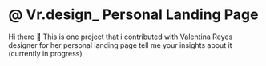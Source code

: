 # @  Vr.design_  Personal Landing Page
Hi there 👋
This is one project that i contributed with Valentina Reyes designer for her personal landing page
tell me your insights about it   (currently in progress)
